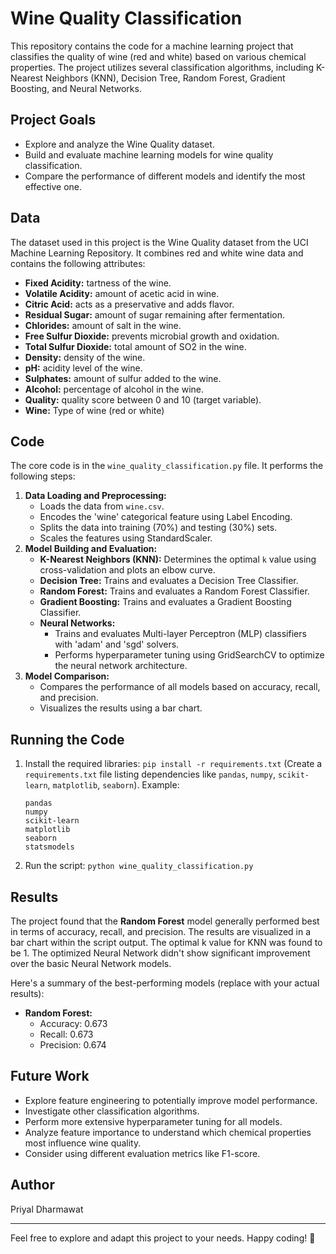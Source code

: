 # Wine Quality Classification

This repository contains the code for a machine learning project that classifies the quality of wine (red and white) based on various chemical properties. The project utilizes several classification algorithms, including K-Nearest Neighbors (KNN), Decision Tree, Random Forest, Gradient Boosting, and Neural Networks.

## Project Goals

*   Explore and analyze the Wine Quality dataset.
*   Build and evaluate machine learning models for wine quality classification.
*   Compare the performance of different models and identify the most effective one.

## Data

The dataset used in this project is the Wine Quality dataset from the UCI Machine Learning Repository. It combines red and white wine data and contains the following attributes:

*   **Fixed Acidity:** tartness of the wine.
*   **Volatile Acidity:** amount of acetic acid in wine.
*   **Citric Acid:** acts as a preservative and adds flavor.
*   **Residual Sugar:** amount of sugar remaining after fermentation.
*   **Chlorides:** amount of salt in the wine.
*   **Free Sulfur Dioxide:** prevents microbial growth and oxidation.
*   **Total Sulfur Dioxide:** total amount of SO2 in the wine.
*   **Density:** density of the wine.
*   **pH:** acidity level of the wine.
*   **Sulphates:** amount of sulfur added to the wine.
*   **Alcohol:** percentage of alcohol in the wine.
*   **Quality:** quality score between 0 and 10 (target variable).
*   **Wine:** Type of wine (red or white)

## Code

The core code is in the `wine_quality_classification.py` file. It performs the following steps:

1.  **Data Loading and Preprocessing:**
    *   Loads the data from `wine.csv`.
    *   Encodes the 'wine' categorical feature using Label Encoding.
    *   Splits the data into training (70%) and testing (30%) sets.
    *   Scales the features using StandardScaler.
2.  **Model Building and Evaluation:**
    *   **K-Nearest Neighbors (KNN):** Determines the optimal `k` value using cross-validation and plots an elbow curve.
    *   **Decision Tree:** Trains and evaluates a Decision Tree Classifier.
    *   **Random Forest:** Trains and evaluates a Random Forest Classifier.
    *   **Gradient Boosting:** Trains and evaluates a Gradient Boosting Classifier.
    *   **Neural Networks:**
        *   Trains and evaluates Multi-layer Perceptron (MLP) classifiers with 'adam' and 'sgd' solvers.
        *   Performs hyperparameter tuning using GridSearchCV to optimize the neural network architecture.
3.  **Model Comparison:**
    *   Compares the performance of all models based on accuracy, recall, and precision.
    *   Visualizes the results using a bar chart.

## Running the Code

1.  Install the required libraries: `pip install -r requirements.txt` (Create a `requirements.txt` file listing dependencies like `pandas`, `numpy`, `scikit-learn`, `matplotlib`, `seaborn`). Example:
    ```
    pandas
    numpy
    scikit-learn
    matplotlib
    seaborn
    statsmodels
    ```
2.  Run the script: `python wine_quality_classification.py`

## Results

The project found that the **Random Forest** model generally performed best in terms of accuracy, recall, and precision. The results are visualized in a bar chart within the script output. The optimal k value for KNN was found to be 1. The optimized Neural Network didn't show significant improvement over the basic Neural Network models.

Here's a summary of the best-performing models (replace with your actual results):

*   **Random Forest:**
    *   Accuracy: 0.673
    *   Recall: 0.673
    *   Precision: 0.674

## Future Work

*   Explore feature engineering to potentially improve model performance.
*   Investigate other classification algorithms.
*   Perform more extensive hyperparameter tuning for all models.
*   Analyze feature importance to understand which chemical properties most influence wine quality.
*   Consider using different evaluation metrics like F1-score.

## Author

Priyal Dharmawat

---

Feel free to explore and adapt this project to your needs. Happy coding! 🚀



